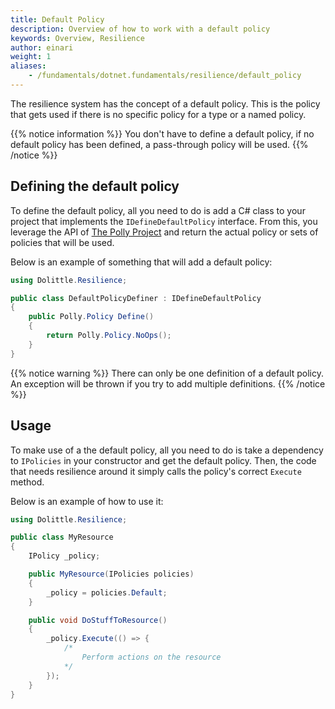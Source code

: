 ```yaml
---
title: Default Policy
description: Overview of how to work with a default policy
keywords: Overview, Resilience
author: einari
weight: 1
aliases: 
    - /fundamentals/dotnet.fundamentals/resilience/default_policy
---
```

The resilience system has the concept of a default policy.
This is the policy that gets used if there is no specific policy for a
type or a named policy.

{{% notice information %}}
You don't have to define a default policy, if no default policy has been
defined, a pass-through policy will be used.
{{% /notice %}}

## Defining the default policy

To define the default policy, all you need to do is add a C# class to your
project that implements the `IDefineDefaultPolicy` interface.
From this, you leverage the API of [The Polly Project](https://github.com/App-vNext/Polly/wiki)
and return the actual policy or sets of policies that will be used.

Below is an example of something that will add a default policy:

```csharp
using Dolittle.Resilience;

public class DefaultPolicyDefiner : IDefineDefaultPolicy
{
    public Polly.Policy Define()
    {
        return Polly.Policy.NoOps();
    }
}
```

{{% notice warning %}}
There can only be one definition of a default policy. An exception will be
thrown if you try to add multiple definitions.
{{% /notice %}}

## Usage

To make use of a the default policy, all you need to do is take a dependency to
`IPolicies` in your constructor and get the default policy. Then, the code that
needs resilience around it simply calls the policy's correct `Execute` method.

Below is an example of how to use it:

```csharp
using Dolittle.Resilience;

public class MyResource
{
    IPolicy _policy;

    public MyResource(IPolicies policies)
    {
        _policy = policies.Default;
    }

    public void DoStuffToResource()
    {
        _policy.Execute(() => {
            /*
                Perform actions on the resource
            */
        });
    }
}
```
